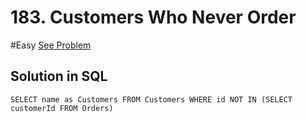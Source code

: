 # 183. Customers Who Never Order
#Easy 
[See Problem](https://leetcode.com/problems/customers-who-never-order/)

## Solution in SQL
```
SELECT name as Customers FROM Customers WHERE id NOT IN (SELECT customerId FROM Orders)
```

